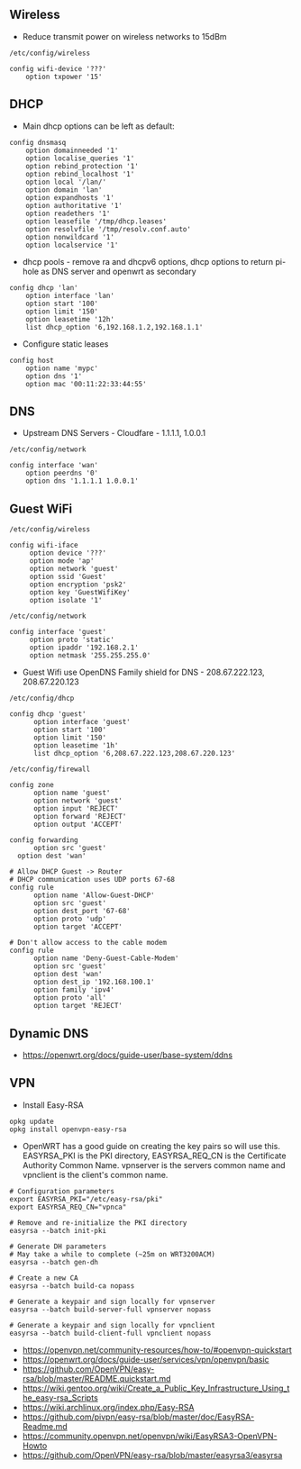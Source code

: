 ## Wireless
* Reduce transmit power on wireless networks to 15dBm

`/etc/config/wireless`
```
config wifi-device '???'
	option txpower '15'
```
## DHCP
* Main dhcp options can be left as default:
```
config dnsmasq
	option domainneeded '1'
	option localise_queries '1'
	option rebind_protection '1'
	option rebind_localhost '1'
	option local '/lan/'
	option domain 'lan'
	option expandhosts '1'
	option authoritative '1'
	option readethers '1'
	option leasefile '/tmp/dhcp.leases'
	option resolvfile '/tmp/resolv.conf.auto'
	option nonwildcard '1'
	option localservice '1'
```
* dhcp pools - remove ra and dhcpv6 options, dhcp options to return pi-hole as DNS server and openwrt as secondary
```
config dhcp 'lan'
	option interface 'lan'
	option start '100'
	option limit '150'
	option leasetime '12h'
	list dhcp_option '6,192.168.1.2,192.168.1.1'
```
* Configure static leases
```
config host
	option name 'mypc'
	option dns '1'
	option mac '00:11:22:33:44:55'
```
## DNS
* Upstream DNS Servers - Cloudfare - 1.1.1.1, 1.0.0.1

`/etc/config/network`
```
config interface 'wan'
	option peerdns '0'
  	option dns '1.1.1.1 1.0.0.1'
```
## Guest WiFi
  `/etc/config/wireless`
  ```
  config wifi-iface
       option device '???'
       option mode 'ap'
       option network 'guest'
       option ssid 'Guest'
       option encryption 'psk2'
       option key 'GuestWifiKey'
       option isolate '1'
  ```  
  `/etc/config/network`
  ```
  config interface 'guest'
       option proto 'static'
       option ipaddr '192.168.2.1'
       option netmask '255.255.255.0'
  ```
  * Guest Wifi use OpenDNS Family shield for DNS - 208.67.222.123, 208.67.220.123
  
  `/etc/config/dhcp`
  ```
  config dhcp 'guest'
    	option interface 'guest'
    	option start '100'
    	option limit '150'
    	option leasetime '1h'
    	list dhcp_option '6,208.67.222.123,208.67.220.123'
  ```
  `/etc/config/firewall`
  ```
  config zone                                     
    	option name 'guest'                 
    	option network 'guest'
    	option input 'REJECT'        
    	option forward 'REJECT'             
    	option output 'ACCEPT'              
       
  config forwarding                               
    	option src 'guest'                  
   	option dest 'wan'
       
  # Allow DHCP Guest -> Router
  # DHCP communication uses UDP ports 67-68
  config rule
    	option name 'Allow-Guest-DHCP'
    	option src 'guest'
    	option dest_port '67-68'
    	option proto 'udp'
    	option target 'ACCEPT'
    
  # Don't allow access to the cable modem
  config rule
    	option name 'Deny-Guest-Cable-Modem'
    	option src 'guest'
    	option dest 'wan'
    	option dest_ip '192.168.100.1'
    	option family 'ipv4'
    	option proto 'all'
    	option target 'REJECT'
  ```
## Dynamic DNS 
* https://openwrt.org/docs/guide-user/base-system/ddns
## VPN
* Install Easy-RSA
```
opkg update
opkg install openvpn-easy-rsa
```
* OpenWRT has a good guide on creating the key pairs so will use this. EASYRSA_PKI is the PKI directory, EASYRSA_REQ_CN is the Certificate Authority Common Name. vpnserver is the servers common name and vpnclient is the client's common name.
```
# Configuration parameters
export EASYRSA_PKI="/etc/easy-rsa/pki"
export EASYRSA_REQ_CN="vpnca"
 
# Remove and re-initialize the PKI directory
easyrsa --batch init-pki
 
# Generate DH parameters
# May take a while to complete (~25m on WRT3200ACM)
easyrsa --batch gen-dh
 
# Create a new CA
easyrsa --batch build-ca nopass
 
# Generate a keypair and sign locally for vpnserver
easyrsa --batch build-server-full vpnserver nopass
 
# Generate a keypair and sign locally for vpnclient
easyrsa --batch build-client-full vpnclient nopass
```

* https://openvpn.net/community-resources/how-to/#openvpn-quickstart
* https://openwrt.org/docs/guide-user/services/vpn/openvpn/basic
* https://github.com/OpenVPN/easy-rsa/blob/master/README.quickstart.md
* https://wiki.gentoo.org/wiki/Create_a_Public_Key_Infrastructure_Using_the_easy-rsa_Scripts
* https://wiki.archlinux.org/index.php/Easy-RSA
* https://github.com/pivpn/easy-rsa/blob/master/doc/EasyRSA-Readme.md
* https://community.openvpn.net/openvpn/wiki/EasyRSA3-OpenVPN-Howto
* https://github.com/OpenVPN/easy-rsa/blob/master/easyrsa3/easyrsa
